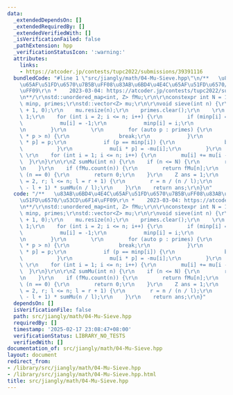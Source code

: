 ```yaml
---
data:
  _extendedDependsOn: []
  _extendedRequiredBy: []
  _extendedVerifiedWith: []
  _isVerificationFailed: false
  _pathExtension: hpp
  _verificationStatusIcon: ':warning:'
  attributes:
    links:
    - https://atcoder.jp/contests/tupc2022/submissions/39391116
  bundledCode: "#line 1 \"src/jiangly/math/04-Mu-Sieve.hpp\"\n/**   \u83AB\u6BD4\u4E4C\
    \u65AF\u51FD\u6570\u7B5B\uFF08\u83AB\u6BD4\u4E4C\u65AF\u51FD\u6570/\u53CD\u6F14\
    \uFF09\r\n *    2023-03-04: https://atcoder.jp/contests/tupc2022/submissions/39391116\r\
    \n**/\r\nstd::unordered_map<int, Z> fMu;\r\n\r\nconstexpr int N = 1E7;\r\nstd::vector<int>\
    \ minp, primes;\r\nstd::vector<Z> mu;\r\n\r\nvoid sieve(int n) {\r\n    minp.assign(n\
    \ + 1, 0);\r\n    mu.resize(n);\r\n    primes.clear();\r\n    \r\n    mu[1] =\
    \ 1;\r\n    for (int i = 2; i <= n; i++) {\r\n        if (minp[i] == 0) {\r\n\
    \            mu[i] = -1;\r\n            minp[i] = i;\r\n            primes.push_back(i);\r\
    \n        }\r\n        \r\n        for (auto p : primes) {\r\n            if (i\
    \ * p > n) {\r\n                break;\r\n            }\r\n            minp[i\
    \ * p] = p;\r\n            if (p == minp[i]) {\r\n                break;\r\n \
    \           }\r\n            mu[i * p] = -mu[i];\r\n        }\r\n    }\r\n   \
    \ \r\n    for (int i = 1; i <= n; i++) {\r\n        mu[i] += mu[i - 1];\r\n  \
    \  }\r\n}\r\n\r\nZ sumMu(int n) {\r\n    if (n <= N) {\r\n        return mu[n];\r\
    \n    }\r\n    if (fMu.count(n)) {\r\n        return fMu[n];\r\n    }\r\n    if\
    \ (n == 0) {\r\n        return 0;\r\n    }\r\n    Z ans = 1;\r\n    for (int l\
    \ = 2, r; l <= n; l = r + 1) {\r\n        r = n / (n / l);\r\n        ans -= (r\
    \ - l + 1) * sumMu(n / l);\r\n    }\r\n    return ans;\r\n}\n"
  code: "/**   \u83AB\u6BD4\u4E4C\u65AF\u51FD\u6570\u7B5B\uFF08\u83AB\u6BD4\u4E4C\u65AF\
    \u51FD\u6570/\u53CD\u6F14\uFF09\r\n *    2023-03-04: https://atcoder.jp/contests/tupc2022/submissions/39391116\r\
    \n**/\r\nstd::unordered_map<int, Z> fMu;\r\n\r\nconstexpr int N = 1E7;\r\nstd::vector<int>\
    \ minp, primes;\r\nstd::vector<Z> mu;\r\n\r\nvoid sieve(int n) {\r\n    minp.assign(n\
    \ + 1, 0);\r\n    mu.resize(n);\r\n    primes.clear();\r\n    \r\n    mu[1] =\
    \ 1;\r\n    for (int i = 2; i <= n; i++) {\r\n        if (minp[i] == 0) {\r\n\
    \            mu[i] = -1;\r\n            minp[i] = i;\r\n            primes.push_back(i);\r\
    \n        }\r\n        \r\n        for (auto p : primes) {\r\n            if (i\
    \ * p > n) {\r\n                break;\r\n            }\r\n            minp[i\
    \ * p] = p;\r\n            if (p == minp[i]) {\r\n                break;\r\n \
    \           }\r\n            mu[i * p] = -mu[i];\r\n        }\r\n    }\r\n   \
    \ \r\n    for (int i = 1; i <= n; i++) {\r\n        mu[i] += mu[i - 1];\r\n  \
    \  }\r\n}\r\n\r\nZ sumMu(int n) {\r\n    if (n <= N) {\r\n        return mu[n];\r\
    \n    }\r\n    if (fMu.count(n)) {\r\n        return fMu[n];\r\n    }\r\n    if\
    \ (n == 0) {\r\n        return 0;\r\n    }\r\n    Z ans = 1;\r\n    for (int l\
    \ = 2, r; l <= n; l = r + 1) {\r\n        r = n / (n / l);\r\n        ans -= (r\
    \ - l + 1) * sumMu(n / l);\r\n    }\r\n    return ans;\r\n}"
  dependsOn: []
  isVerificationFile: false
  path: src/jiangly/math/04-Mu-Sieve.hpp
  requiredBy: []
  timestamp: '2025-02-17 23:08:47+08:00'
  verificationStatus: LIBRARY_NO_TESTS
  verifiedWith: []
documentation_of: src/jiangly/math/04-Mu-Sieve.hpp
layout: document
redirect_from:
- /library/src/jiangly/math/04-Mu-Sieve.hpp
- /library/src/jiangly/math/04-Mu-Sieve.hpp.html
title: src/jiangly/math/04-Mu-Sieve.hpp
---
```

